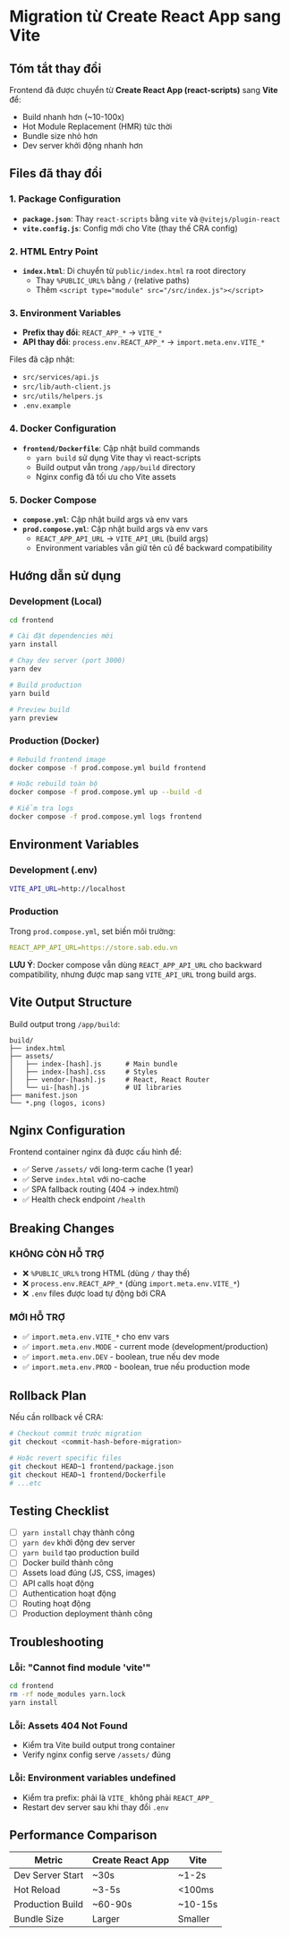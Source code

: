 # Migration từ Create React App sang Vite

## Tóm tắt thay đổi

Frontend đã được chuyển từ **Create React App (react-scripts)** sang **Vite** để:
- Build nhanh hơn (~10-100x)
- Hot Module Replacement (HMR) tức thời
- Bundle size nhỏ hơn
- Dev server khởi động nhanh hơn

## Files đã thay đổi

### 1. Package Configuration
- **`package.json`**: Thay `react-scripts` bằng `vite` và `@vitejs/plugin-react`
- **`vite.config.js`**: Config mới cho Vite (thay thế CRA config)

### 2. HTML Entry Point
- **`index.html`**: Di chuyển từ `public/index.html` ra root directory
  - Thay `%PUBLIC_URL%` bằng `/` (relative paths)
  - Thêm `<script type="module" src="/src/index.js"></script>`

### 3. Environment Variables
- **Prefix thay đổi**: `REACT_APP_*` → `VITE_*`
- **API thay đổi**: `process.env.REACT_APP_*` → `import.meta.env.VITE_*`

Files đã cập nhật:
- `src/services/api.js`
- `src/lib/auth-client.js`
- `src/utils/helpers.js`
- `.env.example`

### 4. Docker Configuration
- **`frontend/Dockerfile`**: Cập nhật build commands
  - `yarn build` sử dụng Vite thay vì react-scripts
  - Build output vẫn trong `/app/build` directory
  - Nginx config đã tối ưu cho Vite assets

### 5. Docker Compose
- **`compose.yml`**: Cập nhật build args và env vars
- **`prod.compose.yml`**: Cập nhật build args và env vars
  - `REACT_APP_API_URL` → `VITE_API_URL` (build args)
  - Environment variables vẫn giữ tên cũ để backward compatibility

## Hướng dẫn sử dụng

### Development (Local)
```bash
cd frontend

# Cài đặt dependencies mới
yarn install

# Chạy dev server (port 3000)
yarn dev

# Build production
yarn build

# Preview build
yarn preview
```

### Production (Docker)
```bash
# Rebuild frontend image
docker compose -f prod.compose.yml build frontend

# Hoặc rebuild toàn bộ
docker compose -f prod.compose.yml up --build -d

# Kiểm tra logs
docker compose -f prod.compose.yml logs frontend
```

## Environment Variables

### Development (.env)
```bash
VITE_API_URL=http://localhost
```

### Production
Trong `prod.compose.yml`, set biến môi trường:
```yaml
REACT_APP_API_URL=https://store.sab.edu.vn
```

**LƯU Ý**: Docker compose vẫn dùng `REACT_APP_API_URL` cho backward compatibility, nhưng được map sang `VITE_API_URL` trong build args.

## Vite Output Structure

Build output trong `/app/build`:
```
build/
├── index.html
├── assets/
│   ├── index-[hash].js      # Main bundle
│   ├── index-[hash].css     # Styles
│   ├── vendor-[hash].js     # React, React Router
│   └── ui-[hash].js         # UI libraries
├── manifest.json
└── *.png (logos, icons)
```

## Nginx Configuration

Frontend container nginx đã được cấu hình để:
- ✅ Serve `/assets/` với long-term cache (1 year)
- ✅ Serve `index.html` với no-cache
- ✅ SPA fallback routing (404 → index.html)
- ✅ Health check endpoint `/health`

## Breaking Changes

### KHÔNG CÒN HỖ TRỢ
- ❌ `%PUBLIC_URL%` trong HTML (dùng `/` thay thế)
- ❌ `process.env.REACT_APP_*` (dùng `import.meta.env.VITE_*`)
- ❌ `.env` files được load tự động bởi CRA

### MỚI HỖ TRỢ
- ✅ `import.meta.env.VITE_*` cho env vars
- ✅ `import.meta.env.MODE` - current mode (development/production)
- ✅ `import.meta.env.DEV` - boolean, true nếu dev mode
- ✅ `import.meta.env.PROD` - boolean, true nếu production mode

## Rollback Plan

Nếu cần rollback về CRA:
```bash
# Checkout commit trước migration
git checkout <commit-hash-before-migration>

# Hoặc revert specific files
git checkout HEAD~1 frontend/package.json
git checkout HEAD~1 frontend/Dockerfile
# ...etc
```

## Testing Checklist

- [ ] `yarn install` chạy thành công
- [ ] `yarn dev` khởi động dev server
- [ ] `yarn build` tạo production build
- [ ] Docker build thành công
- [ ] Assets load đúng (JS, CSS, images)
- [ ] API calls hoạt động
- [ ] Authentication hoạt động
- [ ] Routing hoạt động
- [ ] Production deployment thành công

## Troubleshooting

### Lỗi: "Cannot find module 'vite'"
```bash
cd frontend
rm -rf node_modules yarn.lock
yarn install
```

### Lỗi: Assets 404 Not Found
- Kiểm tra Vite build output trong container
- Verify nginx config serve `/assets/` đúng

### Lỗi: Environment variables undefined
- Kiểm tra prefix: phải là `VITE_` không phải `REACT_APP_`
- Restart dev server sau khi thay đổi `.env`

## Performance Comparison

| Metric | Create React App | Vite |
|--------|-----------------|------|
| Dev Server Start | ~30s | ~1-2s |
| Hot Reload | ~3-5s | <100ms |
| Production Build | ~60-90s | ~10-15s |
| Bundle Size | Larger | Smaller |
